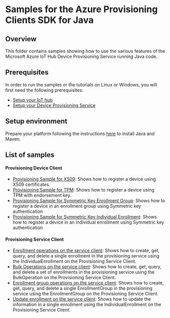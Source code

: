 # Samples for the Azure Provisioning Clients SDK for Java

## Overview

This folder contains samples showing how to use the various features of the Microsoft Azure IoT Hub Device Provisioning 
Service running Java code.

## Prerequisites

In order to run the samples or the tutorials on Linux or Windows, you will first need the following prerequisites:
* [Setup your IoT hub][lnk-setup-iot-hub]
* [Setup your Device Provisioning Service][lnk-setup-provisioning-service]

## Setup environment

Prepare your platform following the instructions [here][lnk-devbox-setup] to install Java and Maven.

## List of samples

#### Provisioning Device Client

* [Provisioning Sample for X509](./provisioning-X509-sample): Shows how to register a device using X509 certificates.
* [Provisioning Sample for TPM](./provisioning-tpm-sample): Shows how to register a device using TPM with endorsement key.
* [Provisioning Sample for Symmetric Key Enrollment Group](./provisioning-symmetrickey-group-sample): Shows how to register a device in an enrollment group using Symmetric key authentication
* [Provisioning Sample for Symmetric Key Individual Enrollment](./provisioning-symmetrickey-group-sample): Shows how to register a device in an individual enrollment using Symmetric key authentication

#### Provisioning Service Client

* [Enrollment operations on the service client](service-enrollment-sample): Shows how to create, get, query, and delete
a single enrollment in the provisioning service using the IndividualEnrollment on the Provisioning Service Client.
* [Bulk Operations on the service client](service-bulkoperation-sample): Shows how to create, get, query, and delete
a set of enrollments in the provisioning service using the BulkOperation on the Provisioning Service Client.
* [Enrollment group operations on the service client](service-enrollment-group-sample): Shows how to create, get, query, 
and delete a single EnrollmentGroup in the provisioning service using the EnrollmentGroup on the Provisioning Service 
Client.
* [Update enrollment on the service client](service-update-enrollment-sample): Shows how to update the information in
a single enrollment using the IndividualEnrollment on the Provisioning Service Client.


[lnk-devbox-setup]: ../../doc/java-devbox-setup.md
[lnk-setup-iot-hub]: https://aka.ms/howtocreateazureiothub
[lnk-setup-provisioning-service]: https://docs.microsoft.com/en-us/azure/iot-dps/quick-setup-auto-provision
[lnk-manage-iot-hub]: https://aka.ms/manageiothub
